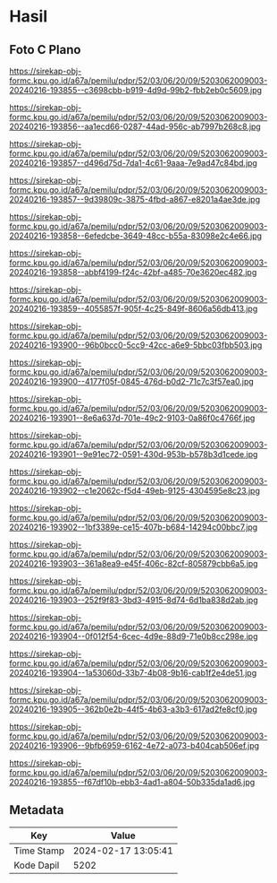 # Hasil

## Foto C Plano

https://sirekap-obj-formc.kpu.go.id/a67a/pemilu/pdpr/52/03/06/20/09/5203062009003-20240216-193855--c3698cbb-b919-4d9d-99b2-fbb2eb0c5609.jpg

https://sirekap-obj-formc.kpu.go.id/a67a/pemilu/pdpr/52/03/06/20/09/5203062009003-20240216-193856--aa1ecd66-0287-44ad-956c-ab7997b268c8.jpg

https://sirekap-obj-formc.kpu.go.id/a67a/pemilu/pdpr/52/03/06/20/09/5203062009003-20240216-193857--d496d75d-7da1-4c61-9aaa-7e9ad47c84bd.jpg

https://sirekap-obj-formc.kpu.go.id/a67a/pemilu/pdpr/52/03/06/20/09/5203062009003-20240216-193857--9d39809c-3875-4fbd-a867-e8201a4ae3de.jpg

https://sirekap-obj-formc.kpu.go.id/a67a/pemilu/pdpr/52/03/06/20/09/5203062009003-20240216-193858--6efedcbe-3649-48cc-b55a-83098e2c4e66.jpg

https://sirekap-obj-formc.kpu.go.id/a67a/pemilu/pdpr/52/03/06/20/09/5203062009003-20240216-193858--abbf4199-f24c-42bf-a485-70e3620ec482.jpg

https://sirekap-obj-formc.kpu.go.id/a67a/pemilu/pdpr/52/03/06/20/09/5203062009003-20240216-193859--4055857f-905f-4c25-849f-8606a56db413.jpg

https://sirekap-obj-formc.kpu.go.id/a67a/pemilu/pdpr/52/03/06/20/09/5203062009003-20240216-193900--96b0bcc0-5cc9-42cc-a6e9-5bbc03fbb503.jpg

https://sirekap-obj-formc.kpu.go.id/a67a/pemilu/pdpr/52/03/06/20/09/5203062009003-20240216-193900--4177f05f-0845-476d-b0d2-71c7c3f57ea0.jpg

https://sirekap-obj-formc.kpu.go.id/a67a/pemilu/pdpr/52/03/06/20/09/5203062009003-20240216-193901--8e6a637d-701e-49c2-9103-0a86f0c4766f.jpg

https://sirekap-obj-formc.kpu.go.id/a67a/pemilu/pdpr/52/03/06/20/09/5203062009003-20240216-193901--9e91ec72-0591-430d-953b-b578b3d1cede.jpg

https://sirekap-obj-formc.kpu.go.id/a67a/pemilu/pdpr/52/03/06/20/09/5203062009003-20240216-193902--c1e2062c-f5d4-49eb-9125-4304595e8c23.jpg

https://sirekap-obj-formc.kpu.go.id/a67a/pemilu/pdpr/52/03/06/20/09/5203062009003-20240216-193902--1bf3389e-ce15-407b-b684-14294c00bbc7.jpg

https://sirekap-obj-formc.kpu.go.id/a67a/pemilu/pdpr/52/03/06/20/09/5203062009003-20240216-193903--361a8ea9-e45f-406c-82cf-805879cbb6a5.jpg

https://sirekap-obj-formc.kpu.go.id/a67a/pemilu/pdpr/52/03/06/20/09/5203062009003-20240216-193903--252f9f83-3bd3-4915-8d74-6d1ba838d2ab.jpg

https://sirekap-obj-formc.kpu.go.id/a67a/pemilu/pdpr/52/03/06/20/09/5203062009003-20240216-193904--0f012f54-6cec-4d9e-88d9-71e0b8cc298e.jpg

https://sirekap-obj-formc.kpu.go.id/a67a/pemilu/pdpr/52/03/06/20/09/5203062009003-20240216-193904--1a53060d-33b7-4b08-9b16-cab1f2e4de51.jpg

https://sirekap-obj-formc.kpu.go.id/a67a/pemilu/pdpr/52/03/06/20/09/5203062009003-20240216-193905--362b0e2b-44f5-4b63-a3b3-617ad2fe8cf0.jpg

https://sirekap-obj-formc.kpu.go.id/a67a/pemilu/pdpr/52/03/06/20/09/5203062009003-20240216-193906--9bfb6959-6162-4e72-a073-b404cab506ef.jpg

https://sirekap-obj-formc.kpu.go.id/a67a/pemilu/pdpr/52/03/06/20/09/5203062009003-20240216-193855--f67df10b-ebb3-4ad1-a804-50b335da1ad6.jpg


## Metadata

| Key        | Value               |
| ---------- | ------------------- |
| Time Stamp | 2024-02-17 13:05:41 |
| Kode Dapil | 5202                |



